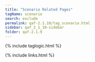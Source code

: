 ```yaml
---
title: "Scenario Related Pages"
tagName: scenario
search: exclude
permalink: qaf-2.1.10/tag_scenario.html
sidebar: qaf_2_1_10-sidebar
folder: qaf-2.1.9
---
```

{% include taglogic.html %}

{% include links.html %}
